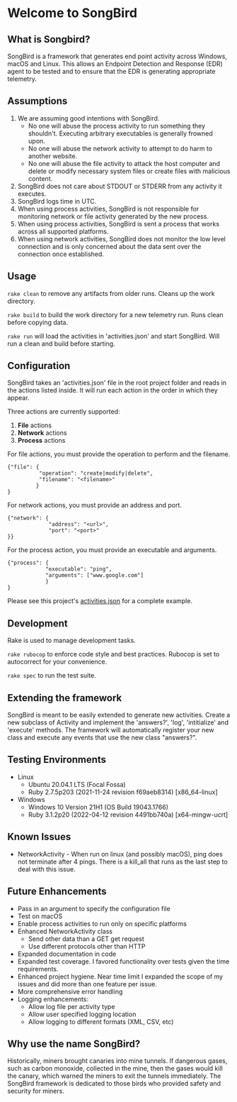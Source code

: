 # Welcome to SongBird

## What is Songbird?

SongBird is a framework that generates end point activity across Windows, macOS and Linux. This allows an Endpoint Detection and Response (EDR) agent to be tested and to ensure that the EDR is generating appropriate telemetry. 

## Assumptions

1. We are assuming good intentions with SongBird. 
   * No one will abuse the process activity to run something they shouldn't. Executing arbitrary executables is generally frowned upon.
   * No one will abuse the network activity to attempt to do harm to another website.
   * No one will abuse the file activity to attack the host computer and delete or modify necessary system files or
create files with malicious content.
2. SongBird does not care about STDOUT or STDERR from any activity it executes.
3. SongBird logs time in UTC.
4. When using process activities, SongBird is not responsible for monitoring network
or file activity generated by the new process.
5. When using process activities, SongBird is sent a process that works across all supported platforms.
6. When using network activities, SongBird does not monitor the low level connection and
is only concerned about the data sent over the connection once established.


## Usage

`rake clean` to remove any artifacts from older runs. Cleans up the work directory.

`rake build` to build the work directory for a new telemetry run. Runs clean before copying data.

`rake run` will load the activities in 'activities.json' and start SongBird. Will run a clean
and build before starting.

## Configuration

SongBird takes an 'activities.json' file in the root project folder and reads in the actions
listed inside. It will run each action in the order in which they appear.

Three actions are currently supported:
1. **File** actions
1. **Network** actions
1. **Process** actions


For file actions, you must provide the operation to perform and the filename. 
```
{"file": {
          "operation": "create|modify|delete",
          "filename": "<filename>"
         }
}
```

For network actions, you must provide an address and port.
```
{"network": {
             "address": "<url>",
             "port": "<port>"
}}
```

For the process action, you must provide an executable and arguments.
```
{"process": {
            "executable": "ping",
            "arguments": ["www.google.com"]
            }
}
```

Please see this project's [activities.json](activities.json) for a complete example.

## Development

Rake is used to manage development tasks.

`rake rubocop` to enforce code style and best practices. Rubocop is set to autocorrect for your convenience.

`rake spec` to run the test suite.

## Extending the framework

SongBird is meant to be easily extended to generate new activities. Create a new subclass of Activity and implement the 'answers?', 'log', 'intitialize' and 'execute' methods. The framework will automatically register your new class and execute any events that use the new class "answers?".

## Testing Environments

* Linux
  * Ubuntu 20.04.1 LTS (Focal Fossa)
  * Ruby 2.7.5p203 (2021-11-24 revision f69aeb8314) [x86_64-linux]
* Windows
  * Windows 10 Version 21H1 (OS Build 19043.1766)
  * Ruby 3.1.2p20 (2022-04-12 revision 4491bb740a) [x64-mingw-ucrt]

## Known Issues
* NetworkActivity - When run on linux (and possibly macOS), ping does not terminate after 4 pings. There is a kill_all that
runs as the last step to deal with this issue.

## Future Enhancements
* Pass in an argument to specify the configuration file
* Test on macOS
* Enable process activities to run only on specific platforms
* Enhanced NetworkActivity class 
  * Send other data than a GET get request
  * Use different protocols other than HTTP
* Expanded documentation in code 
* Expanded test coverage. I favored functionality over tests given the time requirements.
* Enhanced project hygiene. Near time limit I expanded the scope of my issues and did more than one feature per issue.
* More comprehensive error handling
* Logging enhancements:
  * Allow log file per activity type
  * Allow user specified logging location
  * Allow logging to different formats (XML, CSV, etc)

## Why use the name SongBird?

Historically, miners brought canaries into mine tunnels. If dangerous gases, such as carbon monoxide, collected in the mine, then the gases would kill the canary, which warned the miners to exit the tunnels immediately. The SongBird framework is dedicated to those birds who provided safety and security for miners.